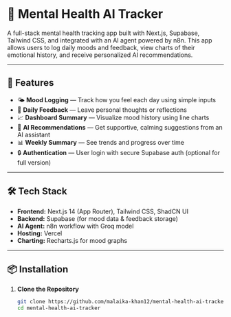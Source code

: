 # 🧠 Mental Health AI Tracker

A full-stack mental health tracking app built with Next.js, Supabase, Tailwind CSS, and integrated with an AI agent powered by n8n. This app allows users to log daily moods and feedback, view charts of their emotional history, and receive personalized AI recommendations.

---

## 🚀 Features

- 🌤️ **Mood Logging** — Track how you feel each day using simple inputs  
- 💬 **Daily Feedback** — Leave personal thoughts or reflections  
- 📈 **Dashboard Summary** — Visualize mood history using line charts  
- 🤖 **AI Recommendations** — Get supportive, calming suggestions from an AI assistant  
- 📊 **Weekly Summary** — See trends and progress over time  
- 🔒 **Authentication** — User login with secure Supabase auth (optional for full version)

---

## 🛠️ Tech Stack

- **Frontend:** Next.js 14 (App Router), Tailwind CSS, ShadCN UI  
- **Backend:** Supabase (for mood data & feedback storage)  
- **AI Agent:** n8n workflow with Groq model  
- **Hosting:** Vercel  
- **Charting:** Recharts.js for mood graphs

---

## 📦 Installation

1. **Clone the Repository**
   ```bash
   git clone https://github.com/malaika-khan12/mental-health-ai-tracker.git
   cd mental-health-ai-tracker
